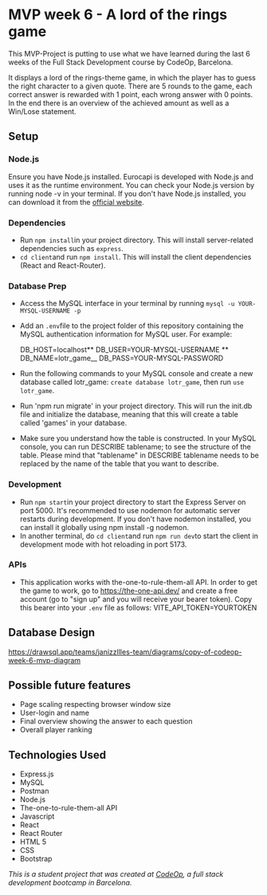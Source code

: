 # MVP week 6 - A lord of the rings game

This MVP-Project is putting to use what we have learned during the last 6 weeks of the Full Stack Development course by CodeOp, Barcelona.

It displays a lord of the rings-theme game, in which the player has to guess the right character to a given quote. There are 5 rounds to the game, each correct answer is rewarded with 1 point, each wrong answer with 0 points. In the end there is an overview of the achieved amount as well as a Win/Lose statement.

## Setup

### Node.js

Ensure you have Node.js installed. Eurocapi is developed with Node.js and uses it as the runtime environment. You can check your Node.js version by running node -v in your terminal. If you don't have Node.js installed, you can download it from the <a href="https://nodejs.org/en/download">official website</a>.

### Dependencies

- Run `npm install`in your project directory. This will install server-related dependencies such as `express`.
- `cd client`and run `npm install`. This will install the client dependencies (React and React-Router).

### Database Prep

- Access the MySQL interface in your terminal by running `mysql -u YOUR-MYSQL-USERNAME -p`
- Add an `.env`file to the project folder of this repository containing the MySQL authentication information for MySQL user. For example:

  DB_HOST=localhost**
  DB_USER=YOUR-MYSQL-USERNAME **
  DB_NAME=lotr_game\_\_
  DB_PASS=YOUR-MYSQL-PASSWORD

- Run the following commands to your MySQL console and create a new database called lotr_game: `create database lotr_game`, then run `use lotr_game`.
- Run 'npm run migrate' in your project directory. This will run the init.db file and initialize the database, meaning that this will create a table called 'games' in your database.
- Make sure you understand how the table is constructed. In your MySQL console, you can run DESCRIBE tablename; to see the structure of the table. Please mind that "tablename" in DESCRIBE tablename needs to be replaced by the name of the table that you want to describe.

### Development

- Run `npm start`in your project directory to start the Express Server on port 5000. It's recommended to use nodemon for automatic server restarts during development. If you don't have nodemon installed, you can install it globally using npm install -g nodemon.
- In another terminal, do `cd client`and run `npm run dev`to start the client in development mode with hot reloading in port 5173.

### APIs

- This application works with the-one-to-rule-them-all API. In order to get the game to work, go to https://the-one-api.dev/ and create a free account (go to "sign up" and you will receive your bearer token). Copy this bearer into your `.env` file as follows:
  VITE_API_TOKEN=YOURTOKEN

## Database Design

https://drawsql.app/teams/janizzllles-team/diagrams/copy-of-codeop-week-6-mvp-diagram

## Possible future features

- Page scaling respecting browser window size
- User-login and name
- Final overview showing the answer to each question
- Overall player ranking

## Technologies Used

- Express.js
- MySQL
- Postman
- Node.js
- The-one-to-rule-them-all API
- Javascript
- React
- React Router
- HTML 5
- CSS
- Bootstrap

_This is a student project that was created at [CodeOp](http://codeop.tech), a full stack development bootcamp in Barcelona._

